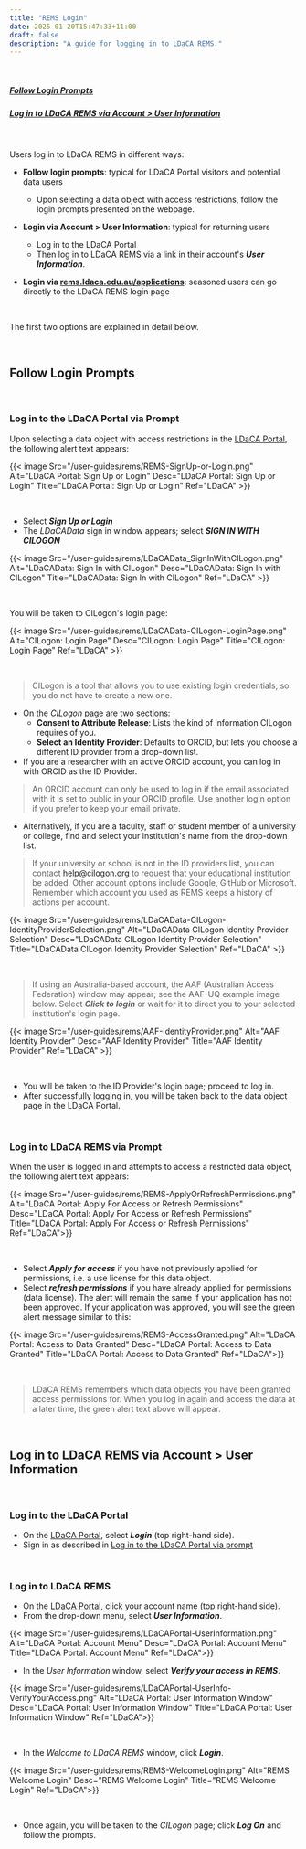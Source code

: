```yaml
---
title: "REMS Login"
date: 2025-01-20T15:47:33+11:00
draft: false
description: "A guide for logging in to LDaCA REMS."
---
```


<br>

##### [Follow Login Prompts](#follow-login-prompts)

##### [Log in to LDaCA REMS via Account > User Information](#log-in-to-ldaca-rems-via-account--user-information)

<br>

Users log in to LDaCA REMS in different ways:

- **Follow login prompts**: typical for LDaCA Portal visitors and potential data users

  - Upon selecting a data object with access restrictions, follow the login prompts presented on the webpage.

- **Login via Account > User Information**: typical for returning users

  - Log in to the LDaCA Portal
  - Then log in to LDaCA REMS via a link in their account's **_User Information_**.

- **Login via [rems.ldaca.edu.au/applications](https://rems.ldaca.edu.au/applications)**: seasoned users can go directly to the LDaCA REMS login page

<br>

The first two options are explained in detail below.

<br>

## Follow Login Prompts

<br>

### Log in to the LDaCA Portal via Prompt

Upon selecting a data object with access restrictions in the [LDaCA Portal](https://data.ldaca.edu.au), the following alert text appears:

{{< image Src="/user-guides/rems/REMS-SignUp-or-Login.png" Alt="LDaCA Portal: Sign Up or Login" Desc="LDaCA Portal: Sign Up or Login" Title="LDaCA Portal: Sign Up or Login" Ref="LDaCA" >}}

<br>

- Select **_Sign Up or Login_**
- The _LDaCAData_ sign in window appears; select **_SIGN IN WITH CILOGON_**

{{< image Src="/user-guides/rems/LDaCAData_SignInWithCILogon.png" Alt="LDaCAData: Sign In with CILogon" Desc="LDaCAData: Sign In with CILogon" Title="LDaCAData: Sign In with CILogon" Ref="LDaCA" >}}

<br>

You will be taken to CILogon's login page:

{{< image Src="/user-guides/rems/LDaCAData-CILogon-LoginPage.png" Alt="CILogon: Login Page" Desc="CILogon: Login Page" Title="CILogon: Login Page" Ref="LDaCA" >}}

<br>

> CILogon is a tool that allows you to use existing login credentials, so you do not have to create a new one.

- On the _CILogon_ page are two sections:
  - **Consent to Attribute Release**: Lists the kind of information CILogon requires of you.
  - **Select an Identity Provider**: Defaults to ORCID, but lets you choose a different ID provider from a drop-down list.
- If you are a researcher with an active ORCID account, you can log in with ORCID as the ID Provider.

> An ORCID account can only be used to log in if the email associated with it is set to public in your ORCID profile. Use another login option if you prefer to keep your email private.

- Alternatively, if you are a faculty, staff or student member of a university or college, find and select your institution's name from the drop-down list.

> If your university or school is not in the ID providers list, you can contact help@cilogon.org to request that your educational institution be added. Other account options include Google, GitHub or Microsoft. Remember which account you used as REMS keeps a history of actions per account.

{{< image Src="/user-guides/rems/LDaCAData-CILogon-IdentityProviderSelection.png" Alt="LDaCAData CILogon Identity Provider Selection" Desc="LDaCAData CILogon Identity Provider Selection" Title="LDaCAData CILogon Identity Provider Selection" Ref="LDaCA" >}}

<br>

> If using an Australia-based account, the AAF (Australian Access Federation) window may appear; see the AAF-UQ example image below. Select **_Click to login_** or wait for it to direct you to your selected institution's login page.

{{< image Src="/user-guides/rems/AAF-IdentityProvider.png" Alt="AAF Identity Provider" Desc="AAF Identity Provider" Title="AAF Identity Provider" Ref="LDaCA" >}}

<br>

- You will be taken to the ID Provider's login page; proceed to log in.
- After successfully logging in, you will be taken back to the data object page in the LDaCA Portal.

<br>

### Log in to LDaCA REMS via Prompt

When the user is logged in and attempts to access a restricted data object, the following alert text appears:

{{< image Src="/user-guides/rems/REMS-ApplyOrRefreshPermissions.png" Alt="LDaCA Portal: Apply For Access or Refresh Permissions" Desc="LDaCA Portal: Apply For Access or Refresh Permissions" Title="LDaCA Portal: Apply For Access or Refresh Permissions" Ref="LDaCA">}}

<br>

- Select **_Apply for access_** if you have not previously applied for permissions, i.e. a use license for this data object.
- Select **_refresh permissions_** if you have already applied for permissions (data license). The alert will remain the same if your application has not been approved. If your application was approved, you will see the green alert message similar to this:

{{< image Src="/user-guides/rems/REMS-AccessGranted.png" Alt="LDaCA Portal: Access to Data Granted" Desc="LDaCA Portal: Access to Data Granted" Title="LDaCA Portal: Access to Data Granted" Ref="LDaCA">}}

<br>

> LDaCA REMS remembers which data objects you have been granted access permissions for. When you log in again and access the data at a later time, the green alert text above will appear.

<br>

## Log in to LDaCA REMS via Account > User Information

<br>

### Log in to the LDaCA Portal

- On the [LDaCA Portal](https://data.ldaca.edu.au), select **_Login_** (top right-hand side).
- Sign in as described in [Log in to the LDaCA Portal via prompt](#log-in-to-the-ldaca-portal-via-prompt)

<br>

### Log in to LDaCA REMS

- On the [LDaCA Portal](https://data.ldaca.edu.au), click your account name (top right-hand side).
- From the drop-down menu, select **_User Information_**.

{{< image Src="/user-guides/rems/LDaCAPortal-UserInformation.png" Alt="LDaCA Portal: Account Menu" Desc="LDaCA Portal: Account Menu" Title="LDaCA Portal: Account Menu" Ref="LDaCA">}}
<br>

- In the _User Information_ window, select **_Verify your access in REMS_**.

{{< image Src="/user-guides/rems/LDaCAPortal-UserInfo-VerifyYourAccess.png" Alt="LDaCA Portal: User Information Window" Desc="LDaCA Portal: User Information Window" Title="LDaCA Portal: User Information Window" Ref="LDaCA">}}

<br>

- In the _Welcome to LDaCA REMS_ window, click **_Login_**.

{{< image Src="/user-guides/rems/REMS-WelcomeLogin.png" Alt="REMS Welcome Login" Desc="REMS Welcome Login" Title="REMS Welcome Login" Ref="LDaCA">}}

<br>

- Once again, you will be taken to the _CILogon_ page; click **_Log On_** and follow the prompts.

<br>
